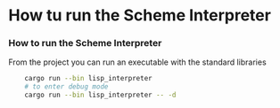 # How tu run the Scheme Interpreter

### How to run the Scheme Interpreter

From the project you can run an executable with the standard libraries

```bash
    cargo run --bin lisp_interpreter
    # to enter debug mode
    cargo run --bin lisp_interpreter -- -d
```

